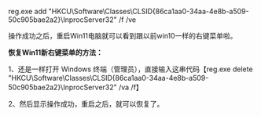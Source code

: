 reg.exe add "HKCU\Software\Classes\CLSID\{86ca1aa0-34aa-4e8b-a509-50c905bae2a2}\InprocServer32" /f /ve

操作成功之后，重启Win11电脑就可以看到跟以前win10一样的右键菜单啦。

**恢复Win11新右键菜单的方法：**

1、还是一样打开 Windows 终端（管理员），直接输入这串代码【reg.exe delete "HKCU\Software\Classes\CLSID\{86ca1aa0-34aa-4e8b-a509-50c905bae2a2}\InprocServer32" /va /f】

2、然后显示操作成功，重启之后，就可以恢复了。